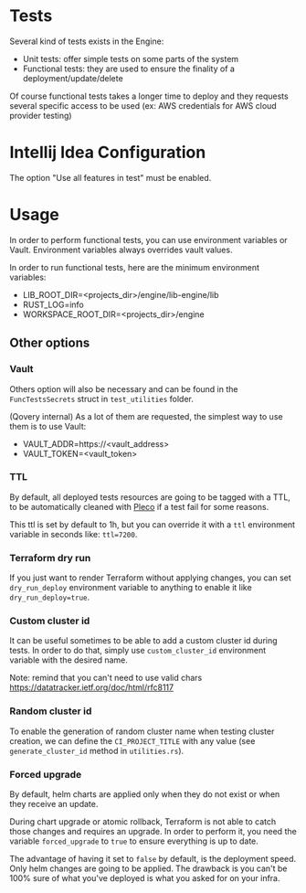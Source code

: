 # Tests

Several kind of tests exists in the Engine:
* Unit tests: offer simple tests on some parts of the system
* Functional tests: they are used to ensure the finality of a deployment/update/delete

Of course functional tests takes a longer time to deploy and they requests several specific access to be used (ex: AWS credentials for AWS cloud provider testing)

# Intellij Idea Configuration

The option "Use all features in test" must be enabled.

# Usage

In order to perform functional tests, you can use environment variables or Vault. Environment variables always overrides vault values.

In order to run functional tests, here are the minimum environment variables:
* LIB_ROOT_DIR=<projects_dir>/engine/lib-engine/lib
* RUST_LOG=info
* WORKSPACE_ROOT_DIR=<projects_dir>/engine

## Other options

### Vault
Others option will also be necessary and can be found in the `FuncTestsSecrets` struct in `test_utilities` folder.

(Qovery internal) As a lot of them are requested, the simplest way to use them is to use Vault:
* VAULT_ADDR=https://<vault_address>
* VAULT_TOKEN=<vault_token>

### TTL
By default, all deployed tests resources are going to be tagged with a TTL, to be automatically cleaned with [Pleco](https://github.com/Qovery/pleco) if a test fail for some reasons.

This ttl is set by default to 1h, but you can override it with a `ttl` environment variable in seconds like: `ttl=7200`.

### Terraform dry run
If you just want to render Terraform without applying changes, you can set `dry_run_deploy` environment variable to anything to enable it like `dry_run_deploy=true`.

### Custom cluster id
It can be useful sometimes to be able to add a custom cluster id during tests. In order to do that, simply use `custom_cluster_id` environment variable with the desired name.

Note: remind that you can't need to use valid chars https://datatracker.ietf.org/doc/html/rfc8117

### Random cluster id
To enable the generation of random cluster name when testing cluster creation, we can define the `CI_PROJECT_TITLE` with any value (see `generate_cluster_id` method in `utilities.rs`).

### Forced upgrade
By default, helm charts are applied only when they do not exist or when they receive an update.

During chart upgrade or atomic rollback, Terraform is not able to catch those changes and requires an upgrade.
In order to perform it, you need the variable `forced_upgrade` to `true` to ensure everything is up to date.

The advantage of having it set to `false` by default, is the deployment speed. Only helm changes are going to be applied. The drawback is you can't
be 100% sure of what you've deployed is what you asked for on your infra.

